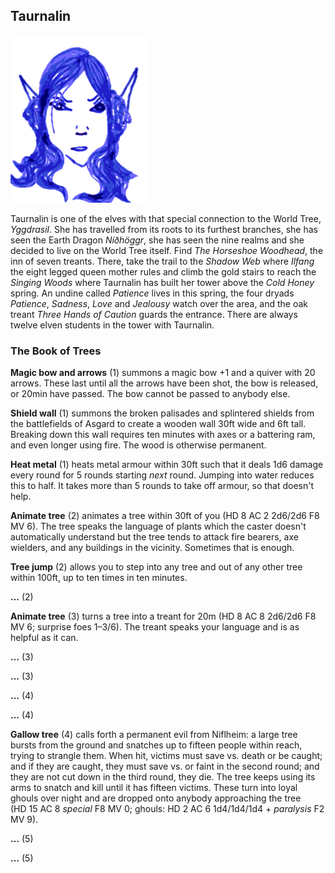 ## Taurnalin

![Taurnalin](Taurnalin.png)

Taurnalin is one of the elves with that special connection to the
World Tree, *Yggdrasil*. She has travelled from its roots to its
furthest branches, she has seen the Earth Dragon *Níðhöggr*, she has
seen the nine realms and she decided to live on the World Tree itself.
Find *The Horseshoe Woodhead*, the inn of seven treants. There, take
the trail to the *Shadow Web* where *Ilfang* the eight legged queen
mother rules and climb the gold stairs to reach the *Singing Woods*
where Taurnalin has built her tower above the *Cold Honey* spring. An
undine called *Patience* lives in this spring, the four dryads
*Patience*, *Sadness*, *Love* and *Jealousy* watch over the area, and
the oak treant *Three Hands of Caution* guards the entrance. There are
always twelve elven students in the tower with Taurnalin.

### The Book of Trees

**Magic bow and arrows** (1) summons a magic bow +1 and a quiver with
20 arrows. These last until all the arrows have been shot, the bow is
released, or 20min have passed. The bow cannot be passed to anybody
else.

**Shield wall** (1) summons the broken palisades and splintered
shields from the battlefields of Asgard to create a wooden wall 30ft
wide and 6ft tall. Breaking down this wall requires ten minutes with
axes or a battering ram, and even longer using fire. The wood is
otherwise permanent.

**Heat metal** (1) heats metal armour within 30ft such that it deals
1d6 damage every round for 5 rounds starting *next* round. Jumping
into water reduces this to half. It takes more than 5 rounds to take
off armour, so that doesn't help.

**Animate tree** (2) animates a tree within 30ft of you (HD 8 AC 2
2d6/2d6 F8 MV 6). The tree speaks the language of plants which the
caster doesn't automatically understand but the tree tends to attack
fire bearers, axe wielders, and any buildings in the vicinity.
Sometimes that is enough.

**Tree jump** (2) allows you to step into any tree and out of any
other tree within 100ft, up to ten times in ten minutes.

**...** (2)

**Animate tree** (3) turns a tree into a treant for 20m (HD 8 AC 8
2d6/2d6 F8 MV 6; surprise foes 1–3/6). The treant speaks your language
and is as helpful as it can.

**...** (3)

**...** (3)

**...** (4)

**...** (4)

**Gallow tree** (4) calls forth a permanent evil from Niflheim: a
large tree bursts from the ground and snatches up to fifteen people
within reach, trying to strangle them. When hit, victims must save
vs. death or be caught; and if they are caught, they must save vs. or
faint in the second round; and they are not cut down in the third
round, they die. The tree keeps using its arms to snatch and kill
until it has fifteen victims. These turn into loyal ghouls over night
and are dropped onto anybody approaching the tree (HD 15 AC 8
*special* F8 MV 0; ghouls: HD 2 AC 6 1d4/1d4/1d4 + *paralysis* F2
MV 9).

**...** (5)

**...** (5)
